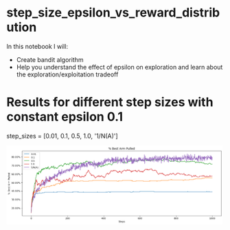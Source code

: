 # step_size_epsilon_vs_reward_distribution

In this notebook I will:
- Create bandit algorithm
- Help you understand the effect of epsilon on exploration and learn about the exploration/exploitation tradeoff


# Results for different step sizes with constant epsilon 0.1
step_sizes = [0.01, 0.1, 0.5, 1.0, '1/N(A)']

 ![steps](/Images/step.png)

